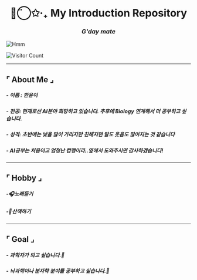 


<h1 align="center">◡̈⃝✩‧₊ My Introduction Repository </h1>
<h3 align="center"><i>G'day mate</i></h3>

![Hmm](https://i.pinimg.com/1200x/b7/11/bb/b711bb6552b8e85b76c8a27f87148d0e.jpg)

![Visitor Count](https://visitor-badge.laobi.icu/badge?page_id=yunyiverse0.yunyiverse0)

---

## ⌜ About Me ⌟

##### - 이름 : 한윤이
##### - 전공: 현재로선 AI분야 희망하고 있습니다. 추후에 Biology 연계해서 더 공부하고 싶습니다.
##### - 성격: 초반에는 낯을 많이 가리지만 친해지면 말도 웃음도 많아지는 것 같습니다
##### - AI공부는 처음이고 엄청난 컴맹이라..옆에서 도와주시면 감사하겠습니다!
---

## ⌜ Hobby ⌟

##### -🎧노래듣기
##### -🍃산책하기
---

## ⌜ Goal ⌟

##### - 과학자가 되고 싶습니다.🧬
##### - 뇌과학이나 분자학 분야를 공부하고 싶습니다.🔬



